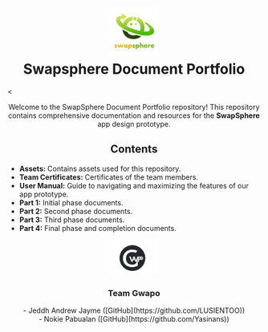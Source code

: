 <h1 align="center">
  <img src="Assets/App-Logo_Swapsphere.png" width="100" alt="Swapsphere App Logo"><br>
  Swapsphere Document Portfolio
</h1>

<<p align="center">
  Welcome to the SwapSphere Document Portfolio repository! This repository contains comprehensive documentation and resources for the **SwapSphere** app design prototype.
</p>

<h2 align="center">Contents</h2>

- **Assets:** Contains assets used for this repository.<br>
- **Team Certificates:** Certificates of the team members.<br>
- **User Manual:** Guide to navigating and maximizing the features of our app prototype.<br>
- **Part 1:** Initial phase documents.<br>
- **Part 2:** Second phase documents.<br>
- **Part 3:** Third phase documents.<br>
- **Part 4:** Final phase and completion documents.<br>


<p align="center">
  <img src="Assets/Team-Logo_Gwapo.png" width="100" alt="Gwapo Team Logo">
</p>

<h3 align="center">Team Gwapo</h3>

<p align="center">
- Jeddh Andrew Jayme ([GitHub](https://github.com/LUSIENTOO))<br>
- Nokie Pabualan ([GitHub](https://github.com/Yasinans))<br>
</p>
